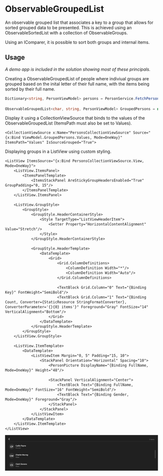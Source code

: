 # ObservableGroupedList
An observable grouped list that associates a key to a group that allows for sorted grouped data to be presented.
This is achieved using an ObservableSortedList with a collection of ObservableGroups.

Using an IComparer, it is possible to sort both groups and internal items.

## Usage
*A demo app is included in the solution showing most of these principals.*

Creating a ObservableGroupedList of people where indiviual groups are grouped based on the inital letter of their full name, with the items being sorted by their full name.
```C#
Dictionary<string, PersonViewModel> persons = PersonService.FetchPersons().ToDictionary(x => x.FullName, y => y);

ObservableGroupedList<char, string, PersonViewModel> GroupedPersons = new ObservableGroupedList<char, string, PersonViewModel>(x => x.FullName[0], persons);
```

Display it using a CollectionViewSource that binds to the values of the ObservableGroupedList (ItemsPath must also be set to Values).
```XAML
<CollectionViewSource x:Name="PersonsCollectionViewSource" Source="{x:Bind ViewModel.GroupedPersons.Values, Mode=OneWay}" ItemsPath="Values" IsSourceGrouped="True">
```
Displaying groups in a ListView using custom styling.
```XAML
<ListView ItemsSource="{x:Bind PersonsCollectionViewSource.View, Mode=OneWay}">
    <ListView.ItemsPanel>
        <ItemsPanelTemplate>
            <ItemsStackPanel AreStickyGroupHeadersEnabled="True" GroupPadding="0, 15"/>
        </ItemsPanelTemplate>
    </ListView.ItemsPanel>

    <ListView.GroupStyle>
        <GroupStyle>
            <GroupStyle.HeaderContainerStyle>
                <Style TargetType="ListViewHeaderItem">
                    <Setter Property="HorizontalContentAlignment" Value="Stretch"/>
                </Style>
            </GroupStyle.HeaderContainerStyle>

            <GroupStyle.HeaderTemplate>
                <DataTemplate>
                    <Grid>
                        <Grid.ColumnDefinitions>
                            <ColumnDefinition Width="*"/>
                            <ColumnDefinition Width="Auto"/>
                        </Grid.ColumnDefinitions>

                        <TextBlock Grid.Column="0" Text="{Binding Key}" FontWeight="SemiBold"/>
                        <TextBlock Grid.Column="1" Text="{Binding Count, Converter={StaticResource StringFormatConverter}, ConverterParameter='{}{0} items'}" Foreground="Gray" FontSize="14" VerticalAlignment="Bottom"/>
                    </Grid>
                </DataTemplate>
            </GroupStyle.HeaderTemplate>
        </GroupStyle>
    </ListView.GroupStyle>

    <ListView.ItemTemplate>
        <DataTemplate>
            <ListViewItem Margin="0, 5" Padding="15, 10">
                <StackPanel Orientation="Horizontal" Spacing="10">
                    <PersonPicture DisplayName="{Binding FullName, Mode=OneWay}" Height="48"/>

                    <StackPanel VerticalAlignment="Center">
                        <TextBlock Text="{Binding FullName, Mode=OneWay}" FontSize="16" FontWeight="SemiBold"/>
                        <TextBlock Text="{Binding Gender, Mode=OneWay}" Foreground="Gray"/>
                    </StackPanel>
                </StackPanel>
            </ListViewItem>
        </DataTemplate>
    </ListView.ItemTemplate>
</ListView>
```

![ListView Styling Sample](https://github.com/Trix07/ObservableGroupedList/blob/main/docs/ObservableGroupedListSample.jpg "ListView Styling Sample")
